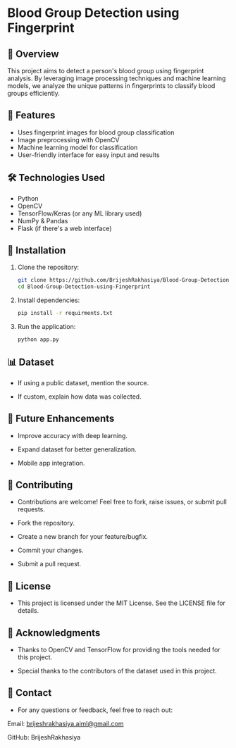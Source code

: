 # Blood Group Detection using Fingerprint

## 📌 Overview  
This project aims to detect a person's blood group using fingerprint analysis. By leveraging image processing techniques and machine learning models, we analyze the unique patterns in fingerprints to classify blood groups efficiently.

## 🚀 Features  
- Uses fingerprint images for blood group classification  
- Image preprocessing with OpenCV  
- Machine learning model for classification  
- User-friendly interface for easy input and results  

## 🛠️ Technologies Used  
- Python  
- OpenCV  
- TensorFlow/Keras (or any ML library used)  
- NumPy & Pandas  
- Flask (if there's a web interface)  

## 🔧 Installation  
1. Clone the repository:  
   ```bash
   git clone https://github.com/BrijeshRakhasiya/Blood-Group-Detection-using-Fingerprint.git
   cd Blood-Group-Detection-using-Fingerprint
   ```
2. Install dependencies:  
   ```bash
   pip install -r requirments.txt
   ```
3. Run the application:  
   ```bash
   python app.py
   ```

## 📊 Dataset
- If using a public dataset, mention the source.

- If custom, explain how data was collected.


## 📌 Future Enhancements
- Improve accuracy with deep learning.

- Expand dataset for better generalization.

- Mobile app integration.

## 🤝 Contributing
- Contributions are welcome! Feel free to fork, raise issues, or submit pull requests.

- Fork the repository.

- Create a new branch for your feature/bugfix.

- Commit your changes.

- Submit a pull request.

## 📜 License
- This project is licensed under the MIT License. See the LICENSE file for details.

## 🙏 Acknowledgments
- Thanks to OpenCV and TensorFlow for providing the tools needed for this project.

- Special thanks to the contributors of the dataset used in this project.

## 📧 Contact
- For any questions or feedback, feel free to reach out:

Email: brijeshrakhasiya.aiml@gmail.com

GitHub: BrijeshRakhasiya


